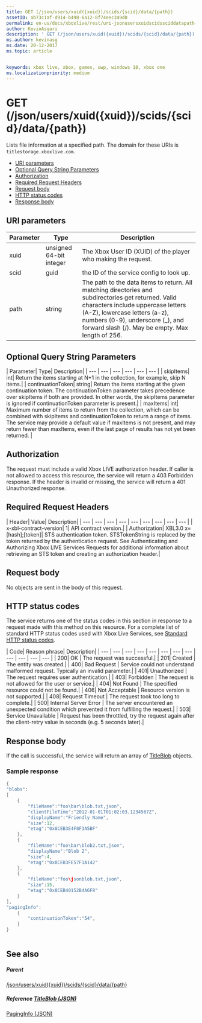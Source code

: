 ```yaml
---
title: GET (/json/users/xuid({xuid})/scids/{scid}/data/{path})
assetID: ab73c1af-d914-b498-6a12-8f74eec349d0
permalink: en-us/docs/xboxlive/rest/uri-jsonusersxuidscidssciddatapath-get.html
author: KevinAsgari
description: ' GET (/json/users/xuid({xuid})/scids/{scid}/data/{path})'
ms.author: kevinasg
ms.date: 20-12-2017
ms.topic: article


keywords: xbox live, xbox, games, uwp, windows 10, xbox one
ms.localizationpriority: medium
---
```



# GET (/json/users/xuid({xuid})/scids/{scid}/data/{path})
Lists file information at a specified path. 
The domain for these URIs is `titlestorage.xboxlive.com`.
 
  * [URI parameters](#ID4EX)
  * [Optional Query String Parameters](#ID4ECB)
  * [Authorization](#ID4EUC)
  * [Required Request Headers](#ID4EBD)
  * [Request body](#ID4EKE)
  * [HTTP status codes](#ID4EXE)
  * [Response body](#ID4EKCAC)
 
<a id="ID4EX"></a>

 
## URI parameters
 
| Parameter| Type| Description| 
| --- | --- | --- | 
| xuid| unsigned 64-bit integer| The Xbox User ID (XUID) of the player who making the request.| 
| scid| guid| the ID of the service config to look up.| 
| path| string| The path to the data items to return. All matching directories and subdirectories get returned. Valid characters include uppercase letters (A-Z), lowercase letters (a-z), numbers (0-9), underscore (_), and forward slash (/). May be empty. Max length of 256.| 
  
<a id="ID4ECB"></a>

 
## Optional Query String Parameters 
 
| Parameter| Type| Description| 
| --- | --- | --- | --- | --- | --- | 
| skipItems| int| Return the items starting at N+1 in the collection, for example, skip N items.| 
| continuationToken| string| Return the items starting at the given continuation token. The continuationToken parameter takes precedence over skipItems if both are provided. In other words, the skipItems parameter is ignored if continuationToken parameter is present.| 
| maxItems| int| Maximum number of items to return from the collection, which can be combined with skipItems and continuationToken to return a range of items. The service may provide a default value if maxItems is not present, and may return fewer than maxItems, even if the last page of results has not yet been returned. | 
  
<a id="ID4EUC"></a>

 
## Authorization 
 
The request must include a valid Xbox LIVE authorization header. If caller is not allowed to access this resource, the service will return a 403 Forbidden response. If the header is invalid or missing, the service will return a 401 Unauthorized response. 
  
<a id="ID4EBD"></a>

 
## Required Request Headers
 
| Header| Value| Description| 
| --- | --- | --- | --- | --- | --- | --- | --- | --- | 
| x-xbl-contract-version| 1| API contract version.| 
| Authorization| XBL3.0 x=[hash];[token]| STS authentication token. STSTokenString is replaced by the token returned by the authentication request. See Authenticating and Authorizing Xbox LIVE Services Requests for additional information about retrieving an STS token and creating an authorization header.| 
  
<a id="ID4EKE"></a>

 
## Request body 
 
No objects are sent in the body of this request.
  
<a id="ID4EXE"></a>

 
## HTTP status codes 
 
The service returns one of the status codes in this section in response to a request made with this method on this resource. For a complete list of standard HTTP status codes used with Xbox Live Services, see [Standard HTTP status codes](../../additional/httpstatuscodes.md).
 
| Code| Reason phrase| Description| 
| --- | --- | --- | --- | --- | --- | --- | --- | --- | --- | --- | --- | 
| 200| OK | The request was successful.| 
| 201| Created | The entity was created.| 
| 400| Bad Request | Service could not understand malformed request. Typically an invalid parameter.| 
| 401| Unauthorized | The request requires user authentication.| 
| 403| Forbidden | The request is not allowed for the user or service.| 
| 404| Not Found | The specified resource could not be found.| 
| 406| Not Acceptable | Resource version is not supported.| 
| 408| Request Timeout | The request took too long to complete.| 
| 500| Internal Server Error | The server encountered an unexpected condition which prevented it from fulfilling the request.| 
| 503| Service Unavailable | Request has been throttled, try the request again after the client-retry value in seconds (e.g. 5 seconds later).| 
  
<a id="ID4EKCAC"></a>

 
## Response body
 
If the call is successful, the service will return an array of [TitleBlob](../../json/json-titleblob.md) objects.
 
<a id="ID4EYCAC"></a>

 
### Sample response
 

```cpp
{
"blobs":
[
    {
        "fileName":"foo\bar\blob.txt,json",
        "clientFileTime":"2012-01-01T01:02:03.1234567Z",
        "displayName":"Friendly Name",
        "size":12,
        "etag":"0x8CEB3E4F8F3A5BF"
    },
    {
        "fileName":"foo\bar\blob2.txt,json",
        "displayName":"Blob 2",
        "size":4,
        "etag":"0x8CEB3FE57F1A142"
    },
    {
        "fileName":"foo\jsonblob.txt,json",
        "size":15,
        "etag":"0x8CEB40152B4A6F8"
    }
],
"pagingInfo":
    {
        "continuationToken":"54",
    }
}
         
```

   
<a id="ID4EEDAC"></a>

 
## See also
 
<a id="ID4EGDAC"></a>

 
##### Parent  

[/json/users/xuid({xuid})/scids/{scid}/data/{path}](uri-jsonusersxuidscidssciddatapath.md)

  
<a id="ID4ESDAC"></a>

 
##### Reference  [TitleBlob (JSON)](../../json/json-titleblob.md)

 [PagingInfo (JSON)](../../json/json-paginginfo.md)

   